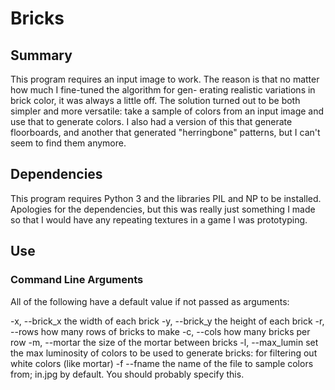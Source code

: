 # Bricks

## Summary

This program requires an input image to work. The reason is
that no matter how much I fine-tuned the algorithm for gen-
erating realistic variations in brick color, it was always a
little off. The solution turned out to be both simpler and
more versatile: take a sample of colors from an input image
and use that to generate colors. I also had a version of this
that generate floorboards, and another that generated
"herringbone" patterns, but I can't seem to find them anymore.

## Dependencies

This program requires Python 3 and the libraries PIL and NP to be
installed. Apologies for the dependencies, but this was really
just something I made so that I would have any repeating textures
in a game I was prototyping.

## Use

### Command Line Arguments

All of the following have a default value if not passed as
arguments:

-x, --brick\_x   the width of each brick
-y, --brick\_y   the height of each brick
-r, --rows       how many rows of bricks to make
-c, --cols       how many bricks per row
-m, --mortar     the size of the mortar between bricks
-l, --max\_lumin set the max luminosity of colors to be used to generate bricks: for filtering out white colors (like mortar)
-f  --fname      the name of the file to sample colors from; in.jpg by default. You should probably specify this.
